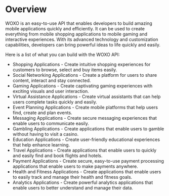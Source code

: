 # Overview

WOXO is an easy-to-use API that enables developers to build amazing mobile
applications quickly and efficiently. It can be used to create everything from
mobile shopping applications to mobile gaming and interactive experiences. With
its advanced technology and customization capabilities, developers can bring
powerful ideas to life quickly and easily.

Here is a list of what you can build with the WOXO API:

- Shopping Applications - Create intuitive shopping experiences for customers
  to browse, select and buy items easily.
- Social Networking Applications - Create a platform for users to share
  content, interact and stay connected.
- Gaming Applications - Create captivating gaming experiences with exciting
  visuals and user interaction.
- Virtual Assistance Applications - Create virtual assistants that can help
  users complete tasks quickly and easily.
- Event Planning Applications - Create mobile platforms that help users find,
  create and plan events.
- Messaging Applications - Create secure messaging experiences that enable
  users to communicate easily.
- Gambling Applications - Create applications that enable users to gamble
  without having to visit a casino.
- Education Applications - Create user-friendly educational experiences that
  help enhance learning.
- Travel Applications - Create applications that enable users to quickly and
  easily find and book flights and hotels.
- Payment Applications - Create secure, easy-to-use payment processing
  applications that enable users to make payments anywhere.
- Health and Fitness Applications - Create applications that enable users to
  easily track and manage their health and fitness goals.
- Analytics Applications - Create powerful analytics applications that enable
  users to better understand and manage their data.
